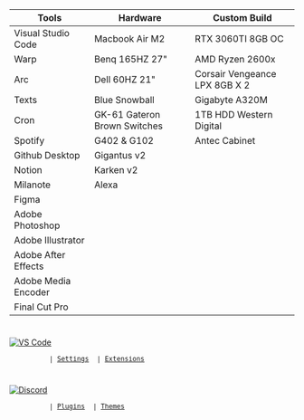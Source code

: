 | Tools               | Hardware                     | Custom Build                  |
| ------------------- | ---------------------------- | ----------------------------- |
| Visual Studio Code  | Macbook Air M2               | RTX 3060TI 8GB OC             |
| Warp                | Benq 165HZ 27"               | AMD Ryzen 2600x               |
| Arc                 | Dell 60HZ 21"                | Corsair Vengeance LPX 8GB X 2 |
| Texts               | Blue Snowball                | Gigabyte A320M                |
| Cron                | GK-61 Gateron Brown Switches | 1TB HDD Western Digital       |
| Spotify             | G402 & G102                  | Antec Cabinet                 |
| Github Desktop      | Gigantus v2                  |                               |
| Notion              | Karken v2                    |                               |
| Milanote            | Alexa                        |                               |
| Figma               |                              |                               |
| Adobe Photoshop     |                              |                               |
| Adobe Illustrator   |                              |                               |
| Adobe After Effects |                              |                               |
| Adobe Media Encoder |                              |                               |
| Final Cut Pro       |                              |                               |


#
<p>
  <a href="https://github.com/Calatop/Stash/tree/main/.vscode" target="_blank">
    <img align="center" src="https://user-images.githubusercontent.com/47408756/161364334-e9df1360-b379-457b-808a-bfd5e13ba598.png" alt="VS Code" />
  </a>
  
</p>

<sub><samp>&nbsp;&nbsp;&nbsp;&nbsp;&nbsp;&nbsp;&nbsp;&nbsp;&nbsp; | <a href="https://github.com/Calatop/Stash/blob/main/.vscode/settings.json">Settings</a>
&nbsp;| <a href="https://github.com/Calatop/Stash/blob/main/.vscode/extension.json">Extensions</a>


#

<p>
  <a href="https://github.com/Calatop/Stash/tree/main/Discord" target="_blank">
    <img align="center" src="https://user-images.githubusercontent.com/47408756/161363852-7d07a9a5-82eb-4219-8bbd-d2b92605a022.png" alt="Discord" />
  </a>
</p>

<sub><samp>&nbsp;&nbsp;&nbsp;&nbsp;&nbsp;&nbsp;&nbsp;&nbsp;&nbsp; | <a href="https://github.com/Calatop/Stash/tree/main/Discord/plugins">Plugins</a>
&nbsp;| <a href="https://github.com/Calatop/Stash/tree/main/Discord/themes">Themes</a>
  

